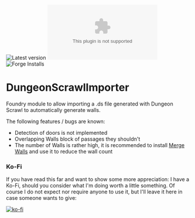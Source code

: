 ![Latest version](https://img.shields.io/github/v/tag/kid2407/DungeonScrawlImporter?label=Latest%20Version&sort=semver)
![Latest Release Download Count](https://img.shields.io/github/downloads/kid2407/DungeonScrawlImporter/latest/module.zip?label=Downloads(latest))
![Forge Installs](https://img.shields.io/badge/dynamic/json?label=Forge%20Installs&query=package.installs&suffix=%25&url=https%3A%2F%2Fforge-vtt.com%2Fapi%2Fbazaar%2Fpackage%2Fdungeon-scrawl-importer&colorB=4aa94a)

# DungeonScrawlImporter

Foundry module to allow importing a .ds file generated with Dungeon Scrawl to automatically generate walls.

The following features / bugs are known:
* Detection of doors is not implemented
* Overlapping Walls block of passages they shouldn't
* The number of Walls is rather high, it is recommended to install [Merge Walls](https://foundryvtt.com/packages/mergewalls) and use it to reduce the wall count

### Ko-Fi

If you have read this far and want to show some more appreciation: I have a Ko-Fi, should you consider what I'm doing worth a little something. Of course I do not expect nor require anyone to use it, but I'll leave it here in case someone wants to give:

[![ko-fi](https://ko-fi.com/img/githubbutton_sm.svg)](https://ko-fi.com/H2H7ALZTI)
